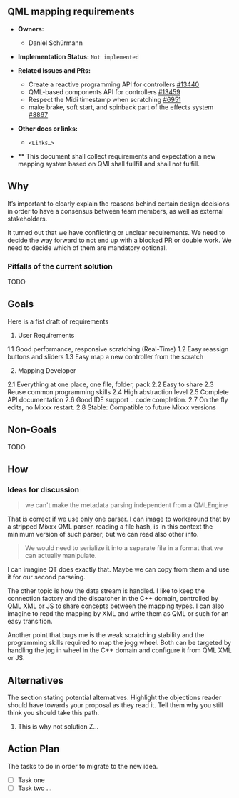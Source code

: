 ## QML mapping requirements

* **Owners:**
  * Daniel Schürmann

* **Implementation Status:** `Not implemented`

* **Related Issues and PRs:**
  * Create a reactive programming API for controllers [#13440](https://github.com/mixxxdj/mixxx/issues/13440) 
  * QML-based components API for controllers [#13459](https://github.com/mixxxdj/mixxx/pull/13459)
  * Respect the Midi timestamp when scratching [#6951](https://github.com/mixxxdj/mixxx/issues/6951)
  * make brake, soft start, and spinback part of the effects system [#8867](https://github.com/mixxxdj/mixxx/issues/8867)

* **Other docs or links:**
  * `<Links…>`

* ** This document shall collect requirements and expectation a new mapping system based on QMl shall fullfill and shall not fulfill. 

## Why

It’s important to clearly explain the reasons behind certain design decisions in order to have a consensus
between team members, as well as external stakeholders. 

It turned out that we have conflicting or unclear requirements. We need to decide the way forward to not end up with a blocked PR or double work.
We need to decide which of them are mandatory optional.

### Pitfalls of the current solution

TODO

## Goals

Here is a fist draft of requirements

1. User Requirements

1.1 Good performance, responsive scratching (Real-Time)
1.2 Easy reassign buttons and sliders
1.3 Easy map a new controller from the scratch

2. Mapping Developer

2.1 Everything at one place, one file, folder, pack
2.2     Easy to share
2.3 Reuse common programming skills
2.4 High abstraction level
2.5 Complete API documentation
2.6 Good IDE support .. code completion.
2.7 On the fly edits, no Mixxx restart.
2.8 Stable: Compatible to future Mixxx versions

## Non-Goals

TODO

## How

### Ideas for discussion 

> we can't make the metadata parsing independent from a QMLEngine

That is correct if we use only one parser. I can image to workaround that by a stripped Mixxx QML parser. reading a file hash, is in this context the minimum version of such parser, but we can read also other info.

> We would need to serialize it into a separate file in a format that we can actually manipulate.

I can imagine QT does exactly that. Maybe we can copy from them and use it for our second parseing.

The other topic is how the data stream is handled. I like to keep the connection factory and the dispatcher in the C++ domain, controlled by QML XML or JS to share concepts between the mapping types. I can also imagine to read the mapping by XML and write them as QML or such for an easy transition.

Another point that bugs me is the weak scratching stability and the programming skills required to map the jogg wheel. Both can be targeted by handling the jog in wheel in the C++ domain and configure it from QML XML or JS.

## Alternatives

The section stating potential alternatives. Highlight the objections reader should have towards your proposal as they
read it. Tell them why you still think you should take this path.

1. This is why not solution Z...

## Action Plan

The tasks to do in order to migrate to the new idea.

* [ ] Task one <GH issue>
* [ ] Task two <GH issue> ...
